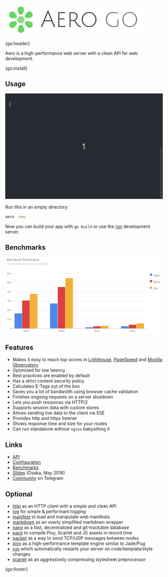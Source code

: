 ![Aero Go Logo](docs/media/aero.go.png)

{go:header}

Aero is a high-performance web server with a clean API for web development.

{go:install}

## Usage

![Aero usage](docs/media/usage.apng)

Run this in an empty directory:

```bash
aero -new
```

Now you can build your app with `go build` or use the [run](https://github.com/aerogo/run) development server.

## Benchmarks

[![Web server performance](docs/media/server-performance.png)](docs/Benchmarks.md)

## Features

- Makes it easy to reach top scores in [Lighthouse](https://developers.google.com/web/tools/lighthouse/), [PageSpeed](https://developers.google.com/speed/pagespeed/insights/) and [Mozilla Observatory](https://observatory.mozilla.org/)
- Optimized for low latency
- Best practices are enabled by default
- Has a strict content security policy
- Calculates E-Tags out of the box
- Saves you a lot of bandwidth using browser cache validation
- Finishes ongoing requests on a server shutdown
- Lets you push resources via HTTP/2
- Supports session data with custom stores
- Allows sending live data to the client via SSE
- Provides http and https listener
- Shows response time and size for your routes
- Can run standalone without `nginx` babysitting it

## Links

- [API](docs/API.md)
- [Configuration](docs/Configuration.md)
- [Benchmarks](docs/Benchmarks.md)
- [Slides](https://docs.google.com/presentation/d/166I69goLEVuvuFeeRfUu8c5lwl2_HAeSi2SZyzIuEKg/edit) (Osaka, May 2018)
- [Community](http://t.me/aeroframework) on Telegram

## Optional

- [http](https://github.com/aerogo/http) as an HTTP client with a simple and clean API
- [log](https://github.com/aerogo/log) for simple & performant logging
- [manifest](https://github.com/aerogo/manifest) to load and manipulate web manifests
- [markdown](https://github.com/aerogo/markdown) as an overly simplified markdown wrapper
- [nano](https://github.com/aerogo/nano) as a fast, decentralized and git-trackable database
- [pack](https://github.com/aerogo/pack) to compile Pixy, Scarlet and JS assets in record time
- [packet](https://github.com/aerogo/packet) as a way to send TCP/UDP messages between nodes
- [pixy](https://github.com/aerogo/pixy) as a high-performance template engine similar to Jade/Pug
- [run](https://github.com/aerogo/run) which automatically restarts your server on code/template/style changes
- [scarlet](https://github.com/aerogo/scarlet) as an aggressively compressing stylesheet preprocessor

{go:footer}
